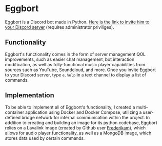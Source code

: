 # Eggbort

Eggbort is a Discord bot made in Python. [Here is the link to invite him to your Discord server](https://discord.com/api/oauth2/authorize?client_id=728707277489569902&permissions=8&scope=bot) (requires administrator priviliges).

## Functionality

Eggbort's functionality comes in the form of server management QOL improvements, such as easier chat management, bot interaction modification, as well as fully-functional music player capabilities from sources such as YouTube, Soundcloud, and more. Once you invite Eggbort to your Discord server, type `e.help` in a text channel to display a list of commands.

## Implementation

To be able to implement all of Eggbort's functionality, I created a multi-container application using Docker and Docker Compose, utilizing a user-defined bridge network for internal communication within the project. In addition to creating and building an image for its python codebase, Eggbort relies on a Lavalink image (created by Github user [Frederikam](https://github.com/Frederikam/Lavalink)), which allows for audio player functionality, as well as a MongoDB image, which stores data used by certain commands.
